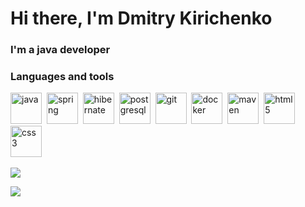 # Hi there, I'm Dmitry Kirichenko

### I'm a java developer

### Languages and tools
<img src="https://cdn.jsdelivr.net/gh/devicons/devicon@latest/icons/java/java-original-wordmark.svg" title="java" width="50" height="50"/>&nbsp;
<img src="https://cdn.jsdelivr.net/gh/devicons/devicon@latest/icons/spring/spring-original-wordmark.svg" title="spring" width="50" height="50"/>&nbsp;
<img src="https://cdn.jsdelivr.net/gh/devicons/devicon@latest/icons/hibernate/hibernate-original-wordmark.svg" title="hibernate" width="50" height="50"/>&nbsp;
<img src="https://cdn.jsdelivr.net/gh/devicons/devicon@latest/icons/postgresql/postgresql-plain-wordmark.svg" title="postgresql" width="50" height="50"/>&nbsp;
<img src="https://cdn.jsdelivr.net/gh/devicons/devicon@latest/icons/git/git-plain-wordmark.svg" title="git" width="50" height="50"/>&nbsp;
<img src="https://cdn.jsdelivr.net/gh/devicons/devicon@latest/icons/docker/docker-plain-wordmark.svg" title="docker" width="50" height="50"/>&nbsp;
<img src="https://cdn.jsdelivr.net/gh/devicons/devicon@latest/icons/maven/maven-original.svg" title="maven" width="50" height="50"/>&nbsp;
<img src="https://cdn.jsdelivr.net/gh/devicons/devicon@latest/icons/html5/html5-original-wordmark.svg" title="html5" width="50" height="50"/>&nbsp;
<img src="https://cdn.jsdelivr.net/gh/devicons/devicon@latest/icons/css3/css3-original-wordmark.svg" title="css3" width="50" height="50"/>&nbsp;

![](http://github-profile-summary-cards.vercel.app/api/cards/profile-details?username=kirichenkods&theme=default) 

![](http://github-profile-summary-cards.vercel.app/api/cards/repos-per-language?username=kirichenkods&theme=default) 
